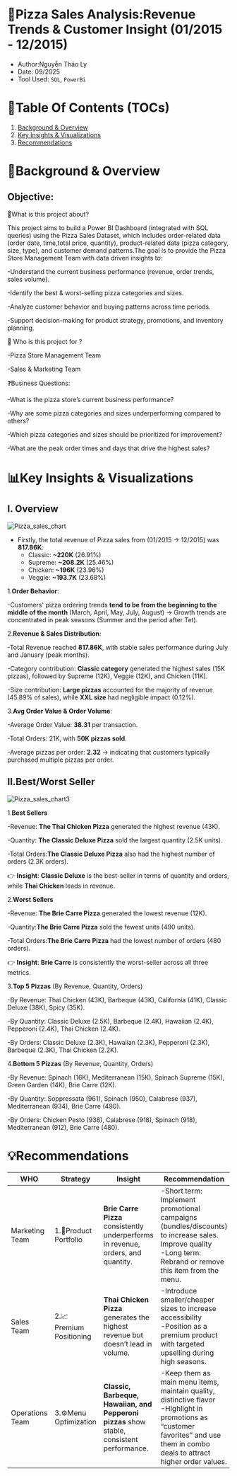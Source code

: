 # 🍕Pizza Sales Analysis:Revenue Trends & Customer Insight (01/2015 - 12/2015)
- Author:Nguyễn Thảo Ly
- Date: 09/2025
- Tool Used: `SQL`, `PowerBi`
# 🧾Table Of Contents (TOCs)
1. [Background & Overview]()
2. [Key Insights & Visualizations]()
3. [Recommendations]()
# 📌Background & Overview
## Objective:
📖What is this project about?

This project aims to build a Power BI Dashboard (integrated with SQL queries) using the Pizza Sales Dataset, which includes order-related data (order date, time,total price, quantity), product-related data (pizza category, size, type), and customer demand patterns.The goal is to provide the Pizza Store Management Team with data driven insights to:

-Understand the current business performance (revenue, order trends, sales volume).

-Identify the best & worst-selling pizza categories and sizes.

-Analyze customer behavior and buying patterns across time periods.

-Support decision-making for product strategy, promotions, and inventory planning.

🥷 Who is this project for ?

-Pizza Store Management Team

-Sales & Marketing Team

❓Business Questions:

-What is the pizza store’s current business performance?

-Why are some pizza categories and sizes underperforming compared to others?

-Which pizza categories and sizes should be prioritized for improvement?

-What are the peak order times and days that drive the highest sales?

# 📊Key Insights & Visualizations
## I. Overview
![Pizza_sales_chart](https://github.com/user-attachments/assets/72239bb5-58a8-42c1-992e-e530625bf59f)


- Firstly, the total revenue of Pizza sales from (01/2015 -> 12/2015) was **817.86K**:
  + Classic: **~220K** (26.91%)
  + Supreme: **~208.2K** (25.46%)
  + Chicken: **~196K** (23.96%)
  + Veggie: **~193.7K** (23.68%)

1.**Order Behavior**:

-Customers' pizza ordering trends **tend to be from the beginning to the middle of the month** (March, April, May, July, August) -> Growth trends are concentrated in peak seasons (Summer and the period after Tet).

2.**Revenue & Sales Distribution**:

-Total Revenue reached **817.86K**, with stable sales performance during July and January (peak months).

-Category contribution: **Classic category** generated the highest sales (15K pizzas), followed by Supreme (12K), Veggie (12K), and Chicken (11K).

-Size contribution: **Large pizzas** accounted for the majority of revenue (45.89% of sales), while **XXL size** had negligible impact (0.12%).

3.**Avg Order Value & Order Volume**:

-Average Order Value: **38.31** per transaction.

-Total Orders: 21K, with **50K pizzas sold**.

-Average pizzas per order: **2.32** → indicating that customers typically purchased multiple pizzas per order.

## II.Best/Worst Seller
![Pizza_sales_chart3](https://github.com/user-attachments/assets/4adb3dbc-98a2-4afb-aee5-8fb96a06ab96)

1.**Best Sellers**

-Revenue: **The Thai Chicken Pizza** generated the highest revenue (43K).

-Quantity: **The Classic Deluxe Pizza** sold the largest quantity (2.5K units).

-Total Orders:**The Classic Deluxe Pizza** also had the highest number of orders (2.3K orders).

👉 **Insight**: **Classic Deluxe** is the best-seller in terms of quantity and orders, while **Thai Chicken** leads in revenue.

2.**Worst Sellers**

-Revenue: **The Brie Carre Pizza** generated the lowest revenue (12K).

-Quantity:**The Brie Carre Pizza** sold the fewest units (490 units).

-Total Orders:**The Brie Carre Pizza** had the lowest number of orders (480 orders).

👉 **Insight**: **Brie Carre** is consistently the worst-seller across all three metrics.

3.**Top 5 Pizzas** (By Revenue, Quantity, Orders)

-By Revenue: Thai Chicken (43K), Barbeque (43K), California (41K), Classic Deluxe (38K), Spicy (35K).

-By Quantity: Classic Deluxe (2.5K), Barbeque (2.4K), Hawaiian (2.4K), Pepperoni (2.4K), Thai Chicken (2.4K).

-By Orders: Classic Deluxe (2.3K), Hawaiian (2.3K), Pepperoni (2.3K), Barbeque (2.3K), Thai Chicken (2.2K).

4.**Bottom 5 Pizzas** (By Revenue, Quantity, Orders)

-By Revenue: Spinach (16K), Mediterranean (15K), Spinach Supreme (15K), Green Garden (14K), Brie Carre (12K).

-By Quantity: Soppressata (961), Spinach (950), Calabrese (937), Mediterranean (934), Brie Carre (490).

-By Orders: Chicken Pesto (938), Calabrese (918), Spinach (918), Mediterranean (912), Brie Carre (480).


# 💡Recommendations

|WHO               |  Strategy                |  Insight                                                                                        | Recommendation          |
|------------------|--------------------------|-------------------------------------------------------------------------------------------------|------------------------------------------------------------------
| Marketing Team   |1.🍕Product Portfolio     |**Brie Carre Pizza** consistently underperforms in revenue, orders, and quantity.               | -Short term: Implement promotional campaigns (bundles/discounts) to increase sales. Improve quality<br> -Long term: Rebrand or remove this item from the menu.
| Sales Team       |2.📈Premium Positioning   |**Thai Chicken Pizza** generates the highest revenue but doesn’t lead in volume.                 |-Introduce smaller/cheaper sizes to increase accessibility <br> -Position as a premium product with targeted upselling during high seasons.
| Operations Team  |3.⚙️Menu Optimization     |**Classic, Barbeque, Hawaiian, and Pepperoni pizzas** show stable, consistent performance.       |-Keep them as main menu items, maintain quality, distinctive flavor<br> -Highlight in promotions as “customer favorites” and use them in combo deals to attract higher order values.





